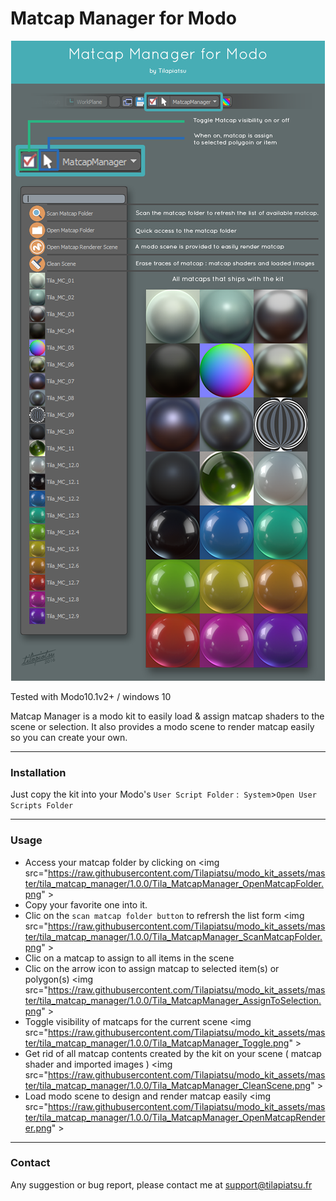 # Matcap Manager for Modo
<p align="center"><img src="https://raw.githubusercontent.com/Tilapiatsu/modo_kit_assets/master/tila_matcap_manager/1.0.0/Tila_MatcapManager_overview.png" /></p>

Tested with Modo10.1v2+ / windows 10

Matcap Manager is a modo kit to easily load &amp; assign matcap shaders to the scene or selection. It also provides a modo scene to render matcap easily so you can create your own.

***

### Installation

Just copy the kit into your Modo's `User Script Folder` :  `System`&gt;`Open User Scripts Folder`

***

### Usage

* Access your matcap folder by clicking on <img src="https://raw.githubusercontent.com/Tilapiatsu/modo_kit_assets/master/tila_matcap_manager/1.0.0/Tila_MatcapManager_OpenMatcapFolder.png" \>
* Copy your favorite one into it.
* Clic on the `scan matcap folder button` to refrersh the list form <img src="https://raw.githubusercontent.com/Tilapiatsu/modo_kit_assets/master/tila_matcap_manager/1.0.0/Tila_MatcapManager_ScanMatcapFolder.png" \>
* Clic on a matcap to assign to all items in the scene
* Clic on the arrow icon to assign matcap to selected item(s) or polygon(s) <img src="https://raw.githubusercontent.com/Tilapiatsu/modo_kit_assets/master/tila_matcap_manager/1.0.0/Tila_MatcapManager_AssignToSelection.png" \>
* Toggle visibility of matcaps for the current scene <img src="https://raw.githubusercontent.com/Tilapiatsu/modo_kit_assets/master/tila_matcap_manager/1.0.0/Tila_MatcapManager_Toggle.png" \>
* Get rid of all matcap contents created by the kit on your scene ( matcap shader and imported images ) <img src="https://raw.githubusercontent.com/Tilapiatsu/modo_kit_assets/master/tila_matcap_manager/1.0.0/Tila_MatcapManager_CleanScene.png" \>
* Load modo scene to design and render matcap easily <img src="https://raw.githubusercontent.com/Tilapiatsu/modo_kit_assets/master/tila_matcap_manager/1.0.0/Tila_MatcapManager_OpenMatcapRenderer.png" \>

***

### Contact

Any suggestion or bug report, please contact me at support@tilapiatsu.fr